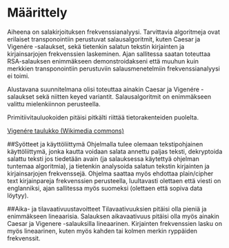 # Määrittely
Aiheena on salakirjoituksen frekvenssianalyysi. Tarvittavia algoritmeja ovat erilaiset transponointiin perustuvat salausalgoritmit, kuten Caesar ja Vigenére -salaukset, sekä tietenkin salatun tekstin kirjainten ja kirjainsarjojen frekvenssien laskeminen. Ajan sallitessa saatan toteuttaa RSA-salauksen enimmäkseen demonstroidakseni että muuhun kuin merkkien transponointiin perustuviin salausmenetelmiin frekvenssianalyysi ei toimi.

Alustavana suunnitelmana olisi toteuttaa ainakin Caesar ja Vigenére -salaukset sekä niitten keyed variantit. Salausalgoritmit on enimmäkseen valittu mielenkiinnon perusteella.

Primitiivitauluokoiden pitäisi pitkälti riittää tietorakenteiden puolelta.

[Vigenére taulukko (Wikimedia commons)](./kuvat/Vigenère_square_shading.svg)

##Syötteet ja käyttöliittymä
Ohjelmalla tulee olemaan tekstipohjainen käyttöliittymä, jonka kautta voidaan salata annettu paljas teksti, dekryptoida salattu teksti jos tiedetään avain (ja salauksessa käytettyä ohjelman tuntemaa algoritmia), ja tietenkin analysoida salatun tekstin kirjainten ja kirjainsarjojen frekvenssejä. Ohjelma saattaa myös ehdottaa plain/cipher text kirjainpareja frekvenssien perusteella, luultavasti olettaen että viesti on englanniksi, ajan sallitessa myös suomeksi (olettaen että sopiva data löytyy).

##Aika- ja tilavaativuustavoitteet
Tilavaativuuksien pitäisi olla pieniä ja enimmäkseen lineaarisia. Salauksen aikavaativuus pitäisi olla myös ainakin Caesar ja Vigenere -salauksilla lineaarinen. Kirjainten frekvenssien lasku on myös lineaarinen, kuten myös kahden tai kolmen merkin ryppäiden frekvenssit. 